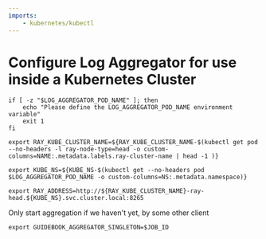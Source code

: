 ```yaml
---
imports:
    - kubernetes/kubectl
---
```


# Configure Log Aggregator for use inside a Kubernetes Cluster

```shell
if [ -z "$LOG_AGGREGATOR_POD_NAME" ]; then
    echo "Please define the LOG_AGGREGATOR_POD_NAME environment variable"
    exit 1
fi
```

```shell
export RAY_KUBE_CLUSTER_NAME=${RAY_KUBE_CLUSTER_NAME-$(kubectl get pod --no-headers -l ray-node-type=head -o custom-columns=NAME:.metadata.labels.ray-cluster-name | head -1 )}
```

```shell
export KUBE_NS=${KUBE_NS-$(kubectl get --no-headers pod $LOG_AGGREGATOR_POD_NAME -o custom-columns=NS:.metadata.namespace)}
```

```shell
export RAY_ADDRESS=http://${RAY_KUBE_CLUSTER_NAME}-ray-head.${KUBE_NS}.svc.cluster.local:8265
```

Only start aggregation if we haven't yet, by some other client
```shell
export GUIDEBOOK_AGGREGATOR_SINGLETON=$JOB_ID
```
